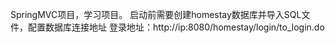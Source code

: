SpringMVC项目，学习项目。
启动前需要创建homestay数据库并导入SQL文件，配置数据库连接地址
登录地址：http://ip:8080/homestay/login/to_login.do
